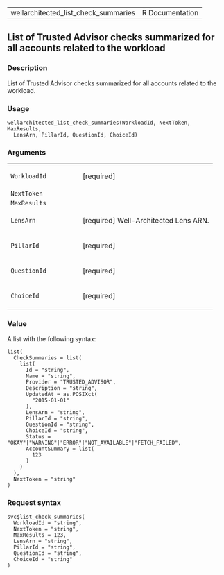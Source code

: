 <table style="width: 100%;">
<tbody>
<tr class="odd">
<td>wellarchitected_list_check_summaries</td>
<td style="text-align: right;">R Documentation</td>
</tr>
</tbody>
</table>

## List of Trusted Advisor checks summarized for all accounts related to the workload

### Description

List of Trusted Advisor checks summarized for all accounts related to
the workload.

### Usage

    wellarchitected_list_check_summaries(WorkloadId, NextToken, MaxResults,
      LensArn, PillarId, QuestionId, ChoiceId)

### Arguments

<table>
<colgroup>
<col style="width: 35%" />
<col style="width: 65%" />
</colgroup>
<tbody>
<tr class="odd">
<td><code
id="wellarchitected_list_check_summaries_:_WorkloadId">WorkloadId</code></td>
<td><p>[required]</p></td>
</tr>
<tr class="even">
<td><code
id="wellarchitected_list_check_summaries_:_NextToken">NextToken</code></td>
<td></td>
</tr>
<tr class="odd">
<td><code
id="wellarchitected_list_check_summaries_:_MaxResults">MaxResults</code></td>
<td></td>
</tr>
<tr class="even">
<td><code
id="wellarchitected_list_check_summaries_:_LensArn">LensArn</code></td>
<td><p>[required] Well-Architected Lens ARN.</p></td>
</tr>
<tr class="odd">
<td><code
id="wellarchitected_list_check_summaries_:_PillarId">PillarId</code></td>
<td><p>[required]</p></td>
</tr>
<tr class="even">
<td><code
id="wellarchitected_list_check_summaries_:_QuestionId">QuestionId</code></td>
<td><p>[required]</p></td>
</tr>
<tr class="odd">
<td><code
id="wellarchitected_list_check_summaries_:_ChoiceId">ChoiceId</code></td>
<td><p>[required]</p></td>
</tr>
</tbody>
</table>

### Value

A list with the following syntax:

    list(
      CheckSummaries = list(
        list(
          Id = "string",
          Name = "string",
          Provider = "TRUSTED_ADVISOR",
          Description = "string",
          UpdatedAt = as.POSIXct(
            "2015-01-01"
          ),
          LensArn = "string",
          PillarId = "string",
          QuestionId = "string",
          ChoiceId = "string",
          Status = "OKAY"|"WARNING"|"ERROR"|"NOT_AVAILABLE"|"FETCH_FAILED",
          AccountSummary = list(
            123
          )
        )
      ),
      NextToken = "string"
    )

### Request syntax

    svc$list_check_summaries(
      WorkloadId = "string",
      NextToken = "string",
      MaxResults = 123,
      LensArn = "string",
      PillarId = "string",
      QuestionId = "string",
      ChoiceId = "string"
    )

